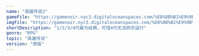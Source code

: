 ```yaml
---
name: "英雄传说2"
gameFile: "https://gamenoir.nyc3.digitaloceanspaces.com/%E8%8B%B1%E9%9B%84%E4%BC%A0%E8%AF%B42/yxcs2.zip"
imgFile: "https://gamenoir.nyc3.digitaloceanspaces.com/%E8%8B%B1%E9%9B%84%E4%BC%A0%E8%AF%B42/original.jpg"
shortDescription: "1/2/3/4代最为经典，可惜4代无法网页运行"
genre: "RPG"
topic: "英雄传说"
version: "原版"
---
```

